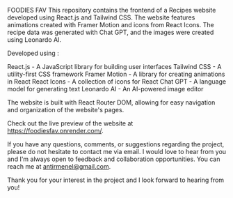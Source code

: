 FOODIES FAV
This repository contains the frontend of a Recipes website developed using React.js and Tailwind CSS.
The website features animations created with Framer Motion and icons from React Icons.
The recipe data was generated with Chat GPT, and the images were created using Leonardo AI.

Developed using :

React.js - A JavaScript library for building user interfaces
Tailwind CSS - A utility-first CSS framework
Framer Motion - A library for creating animations in React
React Icons - A collection of icons for React
Chat GPT - A language model for generating text
Leonardo AI - An AI-powered image editor

The website is built with React Router DOM, allowing for easy navigation and organization of the website's pages.

Check out the live preview of the website at https://foodiesfav.onrender.com/.

If you have any questions, comments, or suggestions regarding the project, please do not hesitate to contact me via email.
I would love to hear from you and I'm always open to feedback and collaboration opportunities.
You can reach me at antirmenel@gmail.com.

Thank you for your interest in the project and I look forward to hearing from you!
